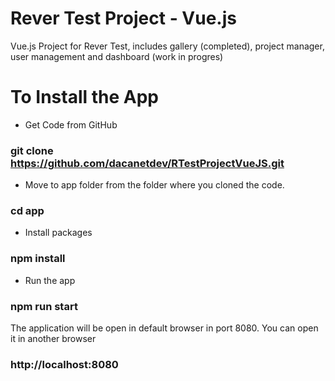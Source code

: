# Rever Test Project - Vue.js
Vue.js Project for Rever Test, includes gallery (completed), project manager, user management and dashboard (work in progres)

# To Install the App
- Get Code from GitHub
### git clone https://github.com/dacanetdev/RTestProjectVueJS.git

- Move to app folder from the folder where you cloned the code.
### cd app

- Install packages
### npm install

- Run the app
### npm run start

The application will be open in default browser in port 8080. You can open it in another browser
### http://localhost:8080
